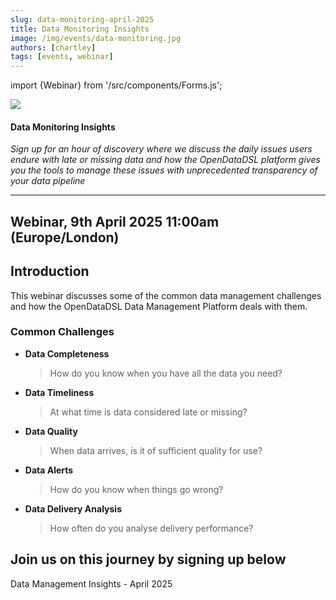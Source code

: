 ```yaml
---
slug: data-monitoring-april-2025
title: Data Monitoring Insights
image: /img/events/data-monitoring.jpg
authors: [chartley]
tags: [events, webinar]
---
```

import {Webinar} from '/src/components/Forms.js';

<div className="row">
  <div className="column">
    <img src="/img/events/data-monitoring.jpg"/>
  </div>
  <div className="column">
  <h4>Data Monitoring Insights</h4>
  <em>Sign up for an hour of discovery where we discuss the daily issues users endure with late or missing data and how the OpenDataDSL platform gives you the tools to manage these issues with unprecedented transparency of your data pipeline</em>
  </div>
</div>

<!--truncate-->

<hr/>

## Webinar, 9th April 2025 11:00am (Europe/London)

## Introduction

This webinar discusses some of the common data management challenges and how the OpenDataDSL Data Management Platform deals with them.

### Common Challenges

* **Data Completeness**
  > How do you know when you have all the data you need?
* **Data Timeliness**
  > At what time is data considered late or missing?
* **Data Quality**
  > When data arrives, is it of sufficient quality for use?
* **Data Alerts**
  > How do you know when things go wrong?
* **Data Delivery Analysis**
  > How often do you analyse delivery performance?


## Join us on this journey by signing up below

<Webinar>Data Management Insights - April 2025</Webinar>


